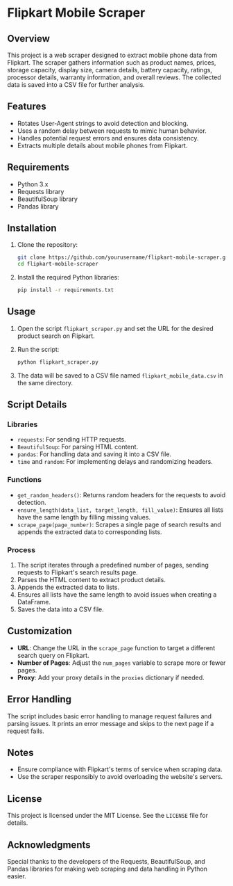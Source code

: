 # Flipkart Mobile Scraper

## Overview
This project is a web scraper designed to extract mobile phone data from Flipkart. The scraper gathers information such as product names, prices, storage capacity, display size, camera details, battery capacity, ratings, processor details, warranty information, and overall reviews. The collected data is saved into a CSV file for further analysis.

## Features
- Rotates User-Agent strings to avoid detection and blocking.
- Uses a random delay between requests to mimic human behavior.
- Handles potential request errors and ensures data consistency.
- Extracts multiple details about mobile phones from Flipkart.

## Requirements
- Python 3.x
- Requests library
- BeautifulSoup library
- Pandas library

## Installation
1. Clone the repository:
    ```sh
    git clone https://github.com/yourusername/flipkart-mobile-scraper.git
    cd flipkart-mobile-scraper
    ```

2. Install the required Python libraries:
    ```sh
    pip install -r requirements.txt
    ```

## Usage
1. Open the script `flipkart_scraper.py` and set the URL for the desired product search on Flipkart.
2. Run the script:
    ```sh
    python flipkart_scraper.py
    ```

3. The data will be saved to a CSV file named `flipkart_mobile_data.csv` in the same directory.

## Script Details
### Libraries
- `requests`: For sending HTTP requests.
- `BeautifulSoup`: For parsing HTML content.
- `pandas`: For handling data and saving it into a CSV file.
- `time` and `random`: For implementing delays and randomizing headers.

### Functions
- `get_random_headers()`: Returns random headers for the requests to avoid detection.
- `ensure_length(data_list, target_length, fill_value)`: Ensures all lists have the same length by filling missing values.
- `scrape_page(page_number)`: Scrapes a single page of search results and appends the extracted data to corresponding lists.

### Process
1. The script iterates through a predefined number of pages, sending requests to Flipkart's search results page.
2. Parses the HTML content to extract product details.
3. Appends the extracted data to lists.
4. Ensures all lists have the same length to avoid issues when creating a DataFrame.
5. Saves the data into a CSV file.

## Customization
- **URL**: Change the URL in the `scrape_page` function to target a different search query on Flipkart.
- **Number of Pages**: Adjust the `num_pages` variable to scrape more or fewer pages.
- **Proxy**: Add your proxy details in the `proxies` dictionary if needed.

## Error Handling
The script includes basic error handling to manage request failures and parsing issues. It prints an error message and skips to the next page if a request fails.

## Notes
- Ensure compliance with Flipkart's terms of service when scraping data.
- Use the scraper responsibly to avoid overloading the website's servers.

## License
This project is licensed under the MIT License. See the `LICENSE` file for details.

## Acknowledgments
Special thanks to the developers of the Requests, BeautifulSoup, and Pandas libraries for making web scraping and data handling in Python easier.
